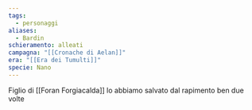 ```yaml
---
tags:
  - personaggi
aliases:
  - Bardin
schieramento: alleati
campagna: "[[Cronache di Aelan]]"
era: "[[Era dei Tumulti]]"
specie: Nano
---
```

Figlio di [[Foran Forgiacalda]] lo abbiamo salvato dal rapimento ben due volte
